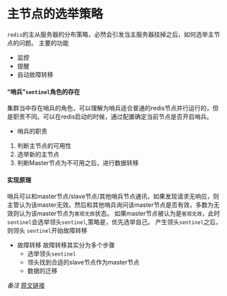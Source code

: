 # 主节点的选举策略
`redis`的主从服务器的分布策略，必然会引发当主服务器挂掉之后，如何选举主节点的问题。
主要的功能
- 监控
- 提醒
- 自动故障转移

#### “哨兵”`sentinel`角色的存在
集群当中存在哨兵的角色，可以理解为哨兵适合普通的redis节点并行运行的，但是职责不同。可以在redis启动的时候，通过配置确定当前节点是否开启哨兵。

- 哨兵的职责
1. 判断主节点的可用性
2. 选举新的主节点
3. 判断Master节点为不可用之后，进行数据转移

#### 实现原理
哨兵可以和master节点/slave节点/其他哨兵节点通讯，如果发现请求无响应，则主管认为该master无效。然后和其他哨兵询问该master节点是否有效，多数为无效则认为该master节点为`客观无效`状态。
如果master节点被认为是`客观无效`，此时`sentinel`会选举领头`sentinel`,策略是，优先选举自己。
产生领头`sentinel`之后，则领头	`sentinel`开始故障转移

- 故障转移
故障转移其实分为多个步骤
	- 选举领头`sentinel`
	- 领头找到合适的slave节点作为master节点
	- 数据的迁移

*备注*
[原文链接](https://www.cnblogs.com/huangfuyuan/p/9880379.html)